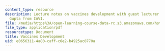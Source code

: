 ```yaml
---
content_type: resource
description: Lecture notes on vaccines development with guest lecturer Dr. Kalpana
  Gupta from IAVI.
file: /media/https%3A/open-learning-course-data-rc.s3.amazonaws.com/hst-939-designing-and-sustaining-technology-innovation-for-global-health-practice-spring-2008/e06563114a80caffc6e2b4925ac8770a_lecture11.pdf
file_type: application/pdf
resourcetype: Document
title: Vaccines Development
uid: e0656311-4a80-caff-c6e2-b4925ac8770a
---
```


